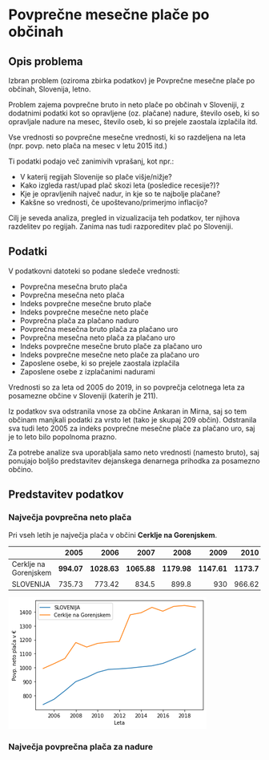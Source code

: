 # Povprečne mesečne plače po občinah

## Opis problema

Izbran problem (oziroma zbirka podatkov) je Povprečne mesečne plače po občinah, Slovenija, letno.

Problem zajema povprečne bruto in neto plače po občinah v Sloveniji, z dodatnimi podatki kot so opravljene (oz. plačane) nadure, število oseb, ki so opravljale nadure na mesec, število oseb, ki so prejele zaostala izplačila itd.

Vse vrednosti so povprečne mesečne vrednosti, ki so razdeljena na leta (npr. povp. neto plača na mesec v letu 2015 itd.)

Ti podatki podajo več zanimivih vprašanj, kot npr.:
  * V katerij regijah Slovenije so plače višje/nižje?
  * Kako izgleda rast/upad plač skozi leta (posledice recesije?)?
  * Kje je opravljenih največ nadur, in kje so te najbolje plačane?
  * Kakšne so vrednosti, če upoštevano/primerjmo inflacijo?
  
Cilj je seveda analiza, pregled in vizualizacija teh podatkov, ter njihova razdelitev po regijah. Zanima nas tudi razporeditev plač po Sloveniji.

## Podatki

V podatkovni datoteki so podane sledeče vrednosti:
 * Povprečna mesečna bruto plača
 * Povprečna mesečna neto plača
 * Indeks povprečne mesečne bruto plače
 * Indeks povprečne mesečne neto plače
 * Povprečna plača za plačano naduro
 * Povprečna mesečna bruto plača za plačano uro
 * Povprečna mesečna neto plača za plačano uro
 * Indeks povprečne mesečne bruto plače za plačano uro
 * Indeks povprečne mesečne neto plače za plačano uro
 * Zaposlene osebe, ki so prejele zaostala izplačila
 * Zaposlene osebe z izplačanimi nadurami
 
Vrednosti so za leta od 2005 do 2019, in so povprečja celotnega leta za posamezne občine v Sloveniji (katerih je 211).

Iz podatkov sva odstranila vnose za občine Ankaran in Mirna, saj so tem občinam manjkali podatki za vrsto let (tako je skupaj 209 občin). Odstranila sva tudi leto 2005 za indeks povprečne mesečne plače za plačano uro, saj je to leto bilo popolnoma prazno.

Za potrebe analize sva uporabljala samo neto vrednosti (namesto bruto), saj ponujajo boljšo predstavitev dejanskega denarnega prihodka za posamezno občino.

## Predstavitev podatkov

### Največja povprečna neto plača

Pri vseh letih je največja plača v občini **Cerklje na Gorenjskem**. 

|                       |   2005 |    2006 |    2007 |    2008 |    2009 |    2010 |    2011 |    2012 |    2013 |    2014 |    2015 |    2016 |    2017 |    2018 |    2019 |
|:----------------------|-------:|--------:|--------:|--------:|--------:|--------:|--------:|--------:|--------:|--------:|--------:|--------:|--------:|--------:|--------:|
| Cerklje na Gorenjskem | **994.07** | **1028.63** | **1065.88** | **1179.98** | **1147.61** | **1173.7**  | **1182.71** | **1187.71** | **1378.65** | **1393.08** | **1431.88** | **1404.53** | **1438.7**  | **1445.17** | **1433.9**  |
| SLOVENIJA | 735.73 | 773.42 |  834.5 |  899.8 |    930 | 966.62 | 987.39 | 991.44 | 997.01 | 1005.41 | 1013.23 | 1030.16 |   1062 | 1092.74 | 1133.5 |'

![Primerjava povp. neto plače z povp. plačo Slovenije](slike/Primerjava_povp_neto_place_1.png)

### Največja povprečna plača za nadure